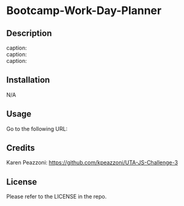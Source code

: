 # Bootcamp-Work-Day-Planner


## Description
caption:
<br>
![<img src=".png" width="250"/>](images/.png)
<br>
caption:
<br>
![<img src=".png" width="250"/>](images/.png)
<br>
caption:
<br>
![<img src=".png" width="250"/>](images/.png)


## Installation
N/A
## Usage
Go to the following URL:


## Credits
Karen Peazzoni: https://github.com/kpeazzoni/UTA-JS-Challenge-3
## License
Please refer to the LICENSE in the repo.



